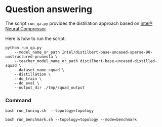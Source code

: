 # Question answering

The script `run_qa.py` provides the distillation approach based on [Intel® Neural Compressor](https://github.com/intel/neural-compressor).

Here is how to run the script:
 
```
python run_qa.py     
    --model_name_or_path Intel/distilbert-base-uncased-sparse-90-unstructured-pruneofa \
    --teacher_model_name_or_path distilbert-base-uncased-distilled-squad \
    --dataset_name squad \
    --distillation \     
    --do_train \ 
    --do_eval \     
    --output_dir ./tmp/squad_output
```

### Command

```
bash run_tuning.sh  --topology=topology
```

```
bash run_benchmark.sh --topology=topology --mode=benchmark
```